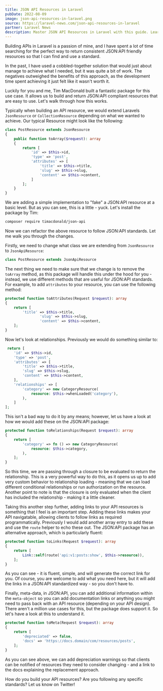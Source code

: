 ```yaml
---
title: JSON API Resources in Laravel
pubDate: 2022-08-09
image: json-api-resources-in-laravel.png
source: https://laravel-news.com/json-api-resources-in-laravel
partner: Laravel News
description: Master JSON API Resources in Laravel with this guide. Learn to create consistent, compliant API responses with Tim MacDonald's package, streamlining your API development with attributes, relationships, and meta-data handling.
---
```


Building APIs in Laravel is a passion of mine, and I have spent a lot of time searching for the perfect way to return consistent JSON:API friendly resources so that I can find and use a standard.

In the past, I have used a cobbled-together solution that would just about manage to achieve what I needed, but it was quite a bit of work. The negatives outweighed the benefits of this approach, as the development time spent achieving it just felt like it wasn't worth it.

Luckily for you and me, Tim MacDonald built a fantastic package for this use case. It allows us to build and return JSON:API compliant resources that are easy to use. Let's walk through how this works.

Typically when building an API resource, we would extend Laravels `JsonResource` or `CollectionResource` depending on what we wanted to achieve. Our typical Resource might look like the following:

```php
class PostResource extends JsonResource
{
    public function toArray($request): array
    {
        return [
            'id' => $this->id,
            'type' => 'post',
            'attributes' => [
                'title' => $this->title,
                'slug' => $this->slug,
                'content' => $this->content,
            ]
        ];
    }
}
```

We are adding a simple implementation to "fake" a JSON:API resource at a basic level. But as you can see, this is a little - yuck. Let's install the package by Tim:

```bash
composer require timacdonald/json-api
```

Now we can refactor the above resource to follow JSON:API standards. Let me walk you through the changes.

Firstly, we need to change what class we are extending from `JsonResource` to `JsonApiResource`:

```php
class PostResource extends JsonApiResource
```

The next thing we need to make sure that we change is to remove the `toArray` method, as this package will handle this under the hood for you - instead, we use different methods that are useful for JSON:API standards. For example, to add `attributes` to your resource, you can use the following method:

```php
protected function toAttributes(Request $request): array
{
	return [
		'title' => $this->title,
                'slug' => $this->slug,
                'content' => $this->content,
	];
}
```

Now let's look at relationships. Previously we would do something similar to:

```php
 return [
	'id' => $this->id,
	'type' => 'post',
	'attributes' => [
		'title' => $this->title,
		'slug' => $this->slug,
		'content' => $this->content,
	],
	'relationships' => [
		'category' => new CategoryResource(
			resource: $this->whenLoaded('category'),
		),
	]
];
```

This isn't a bad way to do it by any means; however, let us have a look at how we would add these on the JSON:API package:

```php
protected function toRelationships(Request $request): array
{
	return [
		'category' => fn () => new CategoryResource(
			resource: $this->category,
		),
	];
}
``` 

So this time, we are passing through a closure to be evaluated to return the relationship. This is a very powerful way to do this, as it opens us up to add very custom behavior to relationship loading - meaning that we can load different conditional relationships or run authorization on the resource. Another point to note is that the closure is only evaluated when the client has included the relationship - making it a little cleaner.

Taking this another step further, adding links to your API resources is something that I feel is an important step. Adding these links makes your API navigatable, allowing clients to follow links as required programmatically. Previously I would add another array entry to add these and use the `route` helper to echo these out. The JSON:API package has an alternative approach, which is particularly fluent:

```php
protected function toLinks(Request $request): array
{
	return [
		Link::self(route('api:v1:posts:show', $this->resource)),
	];
}
```

As you can see - it is fluent, simple, and will generate the correct link for you. Of course, you are welcome to add what you need here, but it will add the links in a JSON:API standardized way - so you don't have to.

Finally, meta-data, in JSON:API, you can add additional information within the `meta-object` so you can add documentation links or anything you might need to pass back with an API resource (depending on your API design). There aren't a million use cases for this, but the package does support it. So let's have a look at this to understand it.

```php
protected function toMeta(Request $request): array
{
	return [
		'depreciated' => false,
		'docs' => 'https://docs.domain/com/resources/posts',
	];
}
```

As you can see above, we can add depreciation warnings so that clients can be notified of resources they need to consider changing - and a link to the docs explaining the replacement approach.

How do you build your API resources? Are you following any specific standards? Let us know on Twitter!
